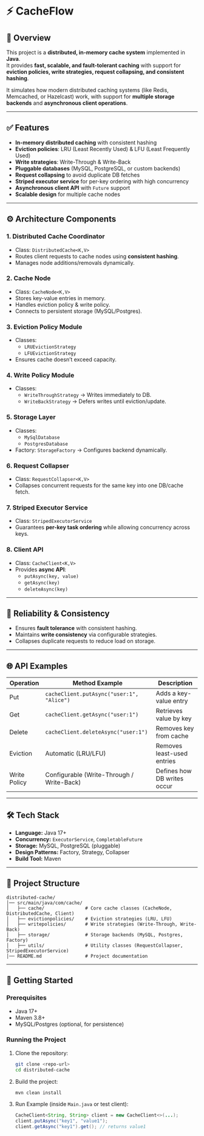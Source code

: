 # ⚡ CacheFlow
## 📌 Overview  
This project is a **distributed, in-memory cache system** implemented in **Java**.  
It provides **fast, scalable, and fault-tolerant caching** with support for **eviction policies, write strategies, request collapsing, and consistent hashing**.  

It simulates how modern distributed caching systems (like Redis, Memcached, or Hazelcast) work, with support for **multiple storage backends** and **asynchronous client operations**.  

---

## ✅ Features  
- **In-memory distributed caching** with consistent hashing  
- **Eviction policies**: LRU (Least Recently Used) & LFU (Least Frequently Used)  
- **Write strategies**: Write-Through & Write-Back  
- **Pluggable databases** (MySQL, PostgreSQL, or custom backends)  
- **Request collapsing** to avoid duplicate DB fetches  
- **Striped executor service** for per-key ordering with high concurrency  
- **Asynchronous client API** with `Future` support  
- **Scalable design** for multiple cache nodes  

---

## ⚙️ Architecture Components  

### 1. **Distributed Cache Coordinator**  
- Class: `DistributedCache<K,V>`  
- Routes client requests to cache nodes using **consistent hashing**.  
- Manages node additions/removals dynamically.  

### 2. **Cache Node**  
- Class: `CacheNode<K,V>`  
- Stores key-value entries in memory.  
- Handles eviction policy & write policy.  
- Connects to persistent storage (MySQL/Postgres).  

### 3. **Eviction Policy Module**  
- Classes:  
  - `LRUEvictionStrategy`  
  - `LFUEvictionStrategy`  
- Ensures cache doesn’t exceed capacity.  

### 4. **Write Policy Module**  
- Classes:  
  - `WriteThroughStrategy` → Writes immediately to DB.  
  - `WriteBackStrategy` → Defers writes until eviction/update.  

### 5. **Storage Layer**  
- Classes:  
  - `MySqlDatabase`  
  - `PostgresDatabase`  
- Factory: `StorageFactory` → Configures backend dynamically.  

### 6. **Request Collapser**  
- Class: `RequestCollapser<K,V>`  
- Collapses concurrent requests for the same key into one DB/cache fetch.  

### 7. **Striped Executor Service**  
- Class: `StripedExecutorService`  
- Guarantees **per-key task ordering** while allowing concurrency across keys.  

### 8. **Client API**  
- Class: `CacheClient<K,V>`  
- Provides **async API**:  
  - `putAsync(key, value)`  
  - `getAsync(key)`  
  - `deleteAsync(key)`  

---

## 🔐 Reliability & Consistency  
- Ensures **fault tolerance** with consistent hashing.  
- Maintains **write consistency** via configurable strategies.  
- Collapses duplicate requests to reduce load on storage.  

---

## 🌐 API Examples  

| Operation       | Method Example                                  | Description                       |
|-----------------|------------------------------------------------|-----------------------------------|
| Put             | `cacheClient.putAsync("user:1", "Alice")`      | Adds a key-value entry            |
| Get             | `cacheClient.getAsync("user:1")`               | Retrieves value by key            |
| Delete          | `cacheClient.deleteAsync("user:1")`            | Removes key from cache            |
| Eviction        | Automatic (LRU/LFU)                           | Removes least-used entries        |
| Write Policy    | Configurable (Write-Through / Write-Back)     | Defines how DB writes occur       |

---

## 🛠️ Tech Stack  
- **Language:** Java 17+  
- **Concurrency:** `ExecutorService`, `CompletableFuture`  
- **Storage:** MySQL, PostgreSQL (pluggable)  
- **Design Patterns:** Factory, Strategy, Collapser  
- **Build Tool:** Maven  

---

## 📂 Project Structure  
```
distributed-cache/
│── src/main/java/com/cache/
│   ├── cache/               # Core cache classes (CacheNode, DistributedCache, Client)
│   ├── evictionpolicies/    # Eviction strategies (LRU, LFU)
│   ├── writepolicies/       # Write strategies (Write-Through, Write-Back)
│   ├── storage/             # Storage backends (MySQL, Postgres, Factory)
│   ├── utils/               # Utility classes (RequestCollapser, StripedExecutorService)
│── README.md                # Project documentation
```

---

## 🚀 Getting Started  

### Prerequisites  
- Java 17+  
- Maven 3.8+  
- MySQL/Postgres (optional, for persistence)  

### Running the Project  
1. Clone the repository:  
   ```bash
   git clone <repo-url>
   cd distributed-cache
   ```

2. Build the project:  
   ```bash
   mvn clean install
   ```

3. Run Example (inside `Main.java` or test client):  
   ```java
   CacheClient<String, String> client = new CacheClient<>(...);
   client.putAsync("key1", "value1");
   client.getAsync("key1").get(); // returns value1
   ```
